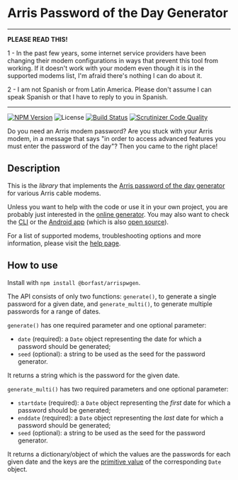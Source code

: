 # Arris Password of the Day Generator

-----------------------------------

**PLEASE READ THIS!**

1 - In the past few years, some internet service providers have been changing their modem configurations in ways that prevent this tool from working. If it doesn't work with your modem even though it is in the supported modems list, I'm afraid there's nothing I can do about it.

2 - I am not Spanish or from Latin America. Please don't assume I can speak Spanish or that I have to reply to you in Spanish.

-----------------------------------

[![NPM Version](https://img.shields.io/npm/v/@borfast/arrispwgen.svg?style=flat)](https://npmjs.org/package/@borfast/arrispwgen)
![License](https://img.shields.io/github/license/borfast/arrispwgen)
[![Build Status](https://travis-ci.org/borfast/arrispwgen.svg?branch=master)](https://travis-ci.org/borfast/arrispwgen)
[![Scrutinizer Code Quality](https://scrutinizer-ci.com/g/borfast/arrispwgen/badges/quality-score.png?b=master)](https://scrutinizer-ci.com/g/borfast/arrispwgen/?branch=master)

Do you need an Arris modem password? Are you stuck with your Arris modem, in a message that says "in order to access advanced features you must enter the password of the day"? Then you came to the right place!

## Description

This is the _library_ that implements the [Arris password of the day generator](https://arrispwgen.borfast.com) for various Arris cable modems.

Unless you want to help with the code or use it in your own project, you are probably just interested in the [online generator](https://arrispwgen.borfast.com). You may also want to check the [CLI](https://github.com/borfast/arrispwgen-cli) or the [Android app](https://play.google.com/store/apps/details?id=com.grounduphq.arrispwgen) (which is also [open source](https://github.com/borfast/arrispwgen-android)).

For a list of supported modems, troubleshooting options and more information, please visit the [help page](https://arrispwgen.borfast.com/help).


## How to use

Install with `npm install @borfast/arrispwgen`.


The API consists of only two functions: `generate()`, to generate a single password for a given date, and `generate_multi()`, to generate multiple passwords for a range of dates.

`generate()` has one required parameter and one optional parameter:

* `date` (required): a `Date` object representing the date for which a password should be generated;
* `seed` (optional): a string to be used as the seed for the password generator.

It returns a string which is the password for the given date.

`generate_multi()` has two required parameters and one optional parameter:

* `startdate` (required): a `Date` object representing the _first_ date for which a password should be generated;
* `enddate` (required): a `Date` object representing the _last_ date for which a password should be generated;
* `seed` (optional): a string to be used as the seed for the password generator.

It returns a dictionary/object of which the values are the passwords for each given date and the keys are the [primitive value](https://developer.mozilla.org/en-US/docs/Web/JavaScript/Reference/Global_Objects/Date/valueOf) of the corresponding `Date` object.
